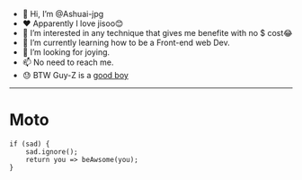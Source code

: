 - 👋 Hi, I’m @Ashuai-jpg
- ❤️ Apparently I love jisoo😊
- 👀 I’m interested in any technique that gives me benefite with no $ cost😂
- 🌱 I’m currently learning how to be a Front-end web Dev.
- 💞️ I’m looking for joying.
- 📫 No need to reach me.
- 😓 BTW Guy-Z is a [good boy](https://stock.adobe.com/search?k=fuckyou)
***
# Moto
    if (sad) {
        sad.ignore();
        return you => beAwsome(you);
    }
<!---
Ashuai-jpg/Ashuai-jpg is a ✨ special ✨ repository because its `README.md` (this file) appears on your GitHub profile.
You can click the Preview link to take a look at your changes.
--->
